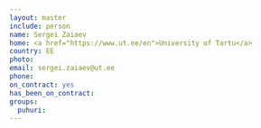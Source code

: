 ```yaml
---
layout: master
include: person
name: Sergei Zaiaev
home: <a href="https://www.ut.ee/en">University of Tartu</a>
country: EE
photo:
email: sergei.zaiaev@ut.ee
phone:
on_contract: yes
has_been_on_contract:
groups:
  puhuri:
---
```

